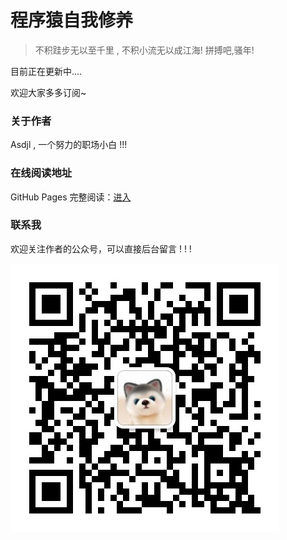 # 程序猿自我修养

> 不积跬步无以至千里 , 不积小流无以成江海!
> 拼搏吧,骚年!

目前正在更新中....

欢迎大家多多订阅~

### 关于作者

Asdjl , 一个努力的职场小白 !!!



### 在线阅读地址

 GitHub Pages 完整阅读：[进入](https://yczyanchengzhe.github.io/gitbook/#/) 

 ### 联系我
 欢迎关注作者的公众号，可以直接后台留言 ! ! !

![wechat](resources/wechat/wechat.png)
